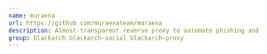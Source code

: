 ```yaml
---
name: muraena
url: https://github.com/muraenateam/muraena
description: Almost-transparent reverse proxy to automate phishing and post-phishing activities.
group: blackarch blackarch-social blackarch-proxy
---
```

